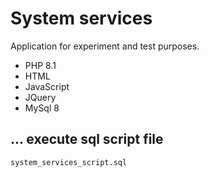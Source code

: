 # System services

Application for experiment and test purposes.
* PHP 8.1
* HTML
* JavaScript
* JQuery
* MySql 8

## ... execute sql script file

```
system_services_script.sql
```